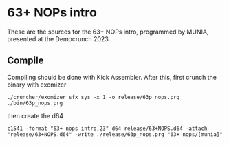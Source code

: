 # 63+ NOPs intro

These are the sources for the 63+ NOPs intro, programmed by MUNIA, presented at the Democrunch 2023.


## Compile

Compiling should be done with Kick Assembler. After this, first crunch the binary with exomizer

```./cruncher/exomizer sfx sys -x 1 -o release/63p_nops.prg ./bin/63p_nops.prg```

then create the d64 

```c1541 -format "63+ nops intro,23" d64 release/63+NOPS.d64 -attach "release/63+NOPS.d64" -write ./release/63p_nops.prg "63+ nops/[munia]"```

 

